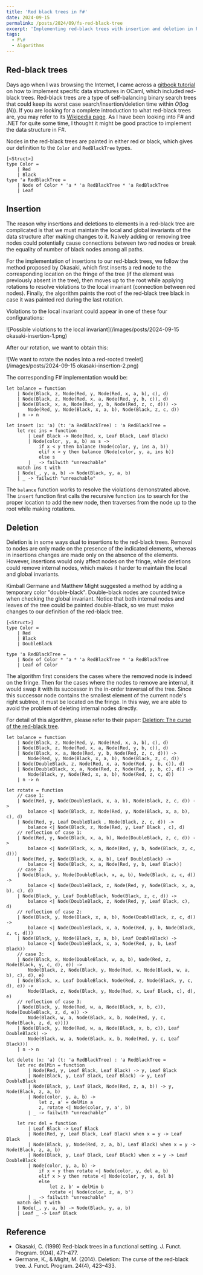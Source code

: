 ```yaml
---
title: 'Red black trees in F#'
date: 2024-09-15
permalink: /posts/2024/09/fs-red-black-tree
excerpt: 'Implementing red-black trees with insertion and deletion in F#.'
tags:
  - F\#
  - Algorithms
---
```


Red-black trees
------

Days ago when I was browsing the Internet, I came across a [gitbook tutorial](https://cs3110.github.io/textbook/chapters/ds/rb.html) on how to implement specific data structures in OCaml, which included red-black trees. Red-black trees are a type of self-balancing binary search trees that could keep its worst case search/insertion/deletion time within $O(\log(N))$. If you are looking for a complete introduction to what red-black trees are, you may refer to its [Wikipedia page](https://en.wikipedia.org/wiki/Red%E2%80%93black_tree). As I have been looking into F# and .NET for quite some time, I thought it might be good practice to implement the data structure in F#.

Nodes in the red-black trees are painted in either red or black, which gives our definition to the `Color` and `RedBlackTree` types.

```F#
[<Struct>]
type Color =
	| Red
	| Black
type 'a RedBlackTree =
	| Node of Color * 'a * 'a RedBlackTree * 'a RedBlackTree
	| Leaf
```

## Insertion

The reason why insertions and deletions to elements in a red-black tree are complicated is that we must maintain the local and global invariants of the data structure after making changes to it. Naively adding or removing tree nodes could potentially cause connections between two red nodes or break the equality of number of black nodes among all paths.

For the implementation of insertions to our red-black trees, we follow the method proposed by Okasaki, which first inserts a red node to the corresponding location on the fringe of the tree (if the element was previously absent in the tree), then moves up to the root while applying rotations to resolve violations to the local invariant (connection between red nodes). Finally, the algorithm paints the root of the red-black tree black in case it was painted red during the last rotation.

Violations to the local invariant could appear in one of these four configurations:

![Possible violations to the local invariant](/images/posts/2024-09-15 okasaki-insertion-1.png)

After our rotation, we want to obtain this:

![We want to rotate the nodes into a red-rooted treelet](/images/posts/2024-09-15 okasaki-insertion-2.png)

The corresponding F# implementation would be:

```F#
let balance = function
    | Node(Black, z, Node(Red, y, Node(Red, x, a, b), c), d)
    | Node(Black, z, Node(Red, x, a, Node(Red, y, b, c)), d)
    | Node(Black, x, a, Node(Red, y, b, Node(Red, z, c, d))) ->
        Node(Red, y, Node(Black, x, a, b), Node(Black, z, c, d))
    | n -> n

let insert (x: 'a) (t: 'a RedBlackTree) : 'a RedBlackTree =
    let rec ins = function
        | Leaf Black -> Node(Red, x, Leaf Black, Leaf Black)
        | Node(color, y, a, b) as s ->
            if x < y then balance (Node(color, y, ins a, b))
            elif x > y then balance (Node(color, y, a, ins b))
            else s
        | _ -> failwith "unreachable"
    match ins t with
    | Node(_, y, a, b) -> Node(Black, y, a, b)
    | _ -> failwith "unreachable"
```

The `balance` function works to resolve the violations demonstrated above. The `insert` function first calls the recursive function `ins` to search for the proper location to add the new node, then traverses from the node up to the root while making rotations.

##  Deletion

Deletion is in some ways dual to insertions to the red-black trees. Removal to nodes are only made on the presence of the indicated elements, whereas in insertions changes are made only on the absence of the elements. However, insertions would only affect nodes on the fringe, while deletions could remove internal nodes, which makes it harder to maintain the local and global invariants.

Kimball Germane and Matthew Might suggested a method by adding a temporary color "double-black". Double-black nodes are counted twice when checking the global invariant. Notice that both internal nodes and leaves of the tree could be painted double-black, so we must make changes to our definition of the red-black tree.

``` F#
[<Struct>]
type Color =
    | Red
    | Black
    | DoubleBlack

type 'a RedBlackTree =
    | Node of Color * 'a * 'a RedBlackTree * 'a RedBlackTree
    | Leaf of Color
```

The algorithm first considers the cases where the removed node is indeed on the fringe. Then for the cases where the nodes to remove are internal, it would swap it with its successor in the in-order traversal of the tree. Since this successor node contains the smallest element of the current node's right subtree, it must be  located on the fringe. In this way, we are able to avoid the problem of deleting internal nodes directly.

For detail of this algorithm, please refer to their paper: [Deletion: The curse of the red-black tree](https://www.cs.ox.ac.uk/ralf.hinze/WG2.8/32/slides/red-black-pearl.pdf).

```F#
let balance = function
    | Node(Black, z, Node(Red, y, Node(Red, x, a, b), c), d)
    | Node(Black, z, Node(Red, x, a, Node(Red, y, b, c)), d)
    | Node(Black, x, a, Node(Red, y, b, Node(Red, z, c, d))) ->
        Node(Red, y, Node(Black, x, a, b), Node(Black, z, c, d))
    | Node(DoubleBlack, z, Node(Red, x, a, Node(Red, y, b, c)), d)
    | Node(DoubleBlack, x, a, Node(Red, z, Node(Red, y, b, c), d)) ->
        Node(Black, y, Node(Red, x, a, b), Node(Red, z, c, d))
    | n -> n

let rotate = function
    // case 1:
    | Node(Red, y, Node(DoubleBlack, x, a, b), Node(Black, z, c, d)) ->
        balance <| Node(Black, z, Node(Red, y, Node(Black, x, a, b), c), d)
    | Node(Red, y, Leaf DoubleBlack , Node(Black, z, c, d)) ->
        balance <| Node(Black, z, Node(Red, y, Leaf Black , c), d)
    // reflection of case 1:
    | Node(Red, y, Node(Black, x, a, b), Node(DoubleBlack, z, c, d)) ->
        balance <| Node(Black, x, a, Node(Red, y, b, Node(Black, z, c, d)))
    | Node(Red, y, Node(Black, x, a, b), Leaf DoubleBlack) ->
        balance <| Node(Black, x, a, Node(Red, y, b, Leaf Black))
    // case 2:
    | Node(Black, y, Node(DoubleBlack, x, a, b), Node(Black, z, c, d)) ->
        balance <| Node(DoubleBlack, z, Node(Red, y, Node(Black, x, a, b), c), d)
    | Node(Black, y, Leaf DoubleBlack, Node(Black, z, c, d)) ->
        balance <| Node(DoubleBlack, z, Node(Red, y, Leaf Black, c), d)
    // reflection of case 2:
    | Node(Black, y, Node(Black, x, a, b), Node(DoubleBlack, z, c, d)) ->
        balance <| Node(DoubleBlack, x, a, Node(Red, y, b, Node(Black, z, c, d)))
    | Node(Black, y, Node(Black, x, a, b), Leaf DoubleBlack) ->
        balance <| Node(DoubleBlack, x, a, Node(Red, y, b, Leaf Black))
    // case 3:
    | Node(Black, x, Node(DoubleBlack, w, a, b), Node(Red, z, Node(Black, y, c, d), e)) ->
        Node(Black, z, Node(Black, y, Node(Red, x, Node(Black, w, a, b), c), d), e)
    | Node(Black, x, Leaf DoubleBlack, Node(Red, z, Node(Black, y, c, d), e)) ->
        Node(Black, z, Node(Black, y, Node(Red, x, Leaf Black, c), d), e)
    // reflection of case 3:
    | Node(Black, y, Node(Red, w, a, Node(Black, x, b, c)), Node(DoubleBlack, z, d, e)) ->
        Node(Black, w, a, Node(Black, x, b, Node(Red, y, c, Node(Black, z, d, e))))
    | Node(Black, y, Node(Red, w, a, Node(Black, x, b, c)), Leaf DoubleBlack) ->
        Node(Black, w, a, Node(Black, x, b, Node(Red, y, c, Leaf Black)))
    | n -> n

let delete (x: 'a) (t: 'a RedBlackTree) : 'a RedBlackTree =
    let rec delMin = function
        | Node(Red, y, Leaf Black, Leaf Black) -> y, Leaf Black
        | Node(Black, y, Leaf Black, Leaf Black) -> y, Leaf DoubleBlack
        | Node(Black, y, Leaf Black, Node(Red, z, a, b)) -> y, Node(Black, z, a, b)
        | Node(color, y, a, b) ->
            let z, a' = delMin a
            z, rotate <| Node(color, y, a', b)
        | _ -> failwith "unreachable"
        
    let rec del = function
        | Leaf Black -> Leaf Black
        | Node(Red, y, Leaf Black, Leaf Black) when x = y -> Leaf Black
        | Node(Black, y, Node(Red, z, a, b), Leaf Black) when x = y -> Node(Black, z, a, b)
        | Node(Black, y, Leaf Black, Leaf Black) when x = y -> Leaf DoubleBlack
        | Node(color, y, a, b) ->
            if x < y then rotate <| Node(color, y, del a, b)
            elif x > y then rotate <| Node(color, y, a, del b)
            else
                let z, b' = delMin b
                rotate <| Node(color, z, a, b')
        | _ -> failwith "unreachable"
    match del t with
    | Node(_, y, a, b) -> Node(Black, y, a, b)
    | Leaf _ -> Leaf Black
```

## Reference

-   Okasaki, C. (1999) Red-black trees in a functional setting. J. Funct. Program. 9(04), 471–477.
-   Germane, K., & Might, M. (2014). Deletion: The curse of the red-black tree. J. Funct. Program. 24(4), 423–433.
